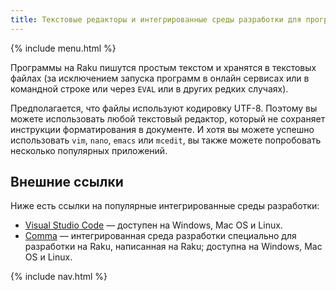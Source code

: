 ```yaml
---
title: Текстовые редакторы и интегрированные среды разработки для программирования на Raku
---
```


{% include menu.html %}

Программы на Raku пишутся простым текстом и хранятся в текстовых файлах (за исключением
запуска программ в онлайн сервисах или в командной строке или через `EVAL` или в
других редких случаях).

Предполагается, что файлы используют кодировку UTF-8. Поэтому вы можете использовать
любой текстовый редактор, который не сохраняет инструкции форматирования в документе.
И хотя вы можете успешно использовать `vim`, `nano`, `emacs` или `mcedit`, вы также
можете попробовать несколько популярных приложений.

## Внешние ссылки

Ниже есть ссылки на популярные интегрированные среды разработки:

* [Visual Studio Code](https://code.visualstudio.com/) — доступен на Windows, Mac OS и Linux.
* [Comma](https://commaide.com) — интегрированная среда разработки специально для
  разработки на Raku, написанная на Raku; доступна на Windows, Mac OS и Linux.

{% include nav.html %}
